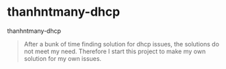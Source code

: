 # thanhntmany-dhcp
thanhntmany-dhcp

> After a bunk of time finding solution for dhcp issues, the solutions do not meet my need. Therefore I start this project to make my own solution for my own issues.
